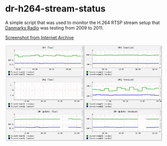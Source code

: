 # dr-h264-stream-status

A simple script that was used to monitor the H.264 RTSP stream setup that
[Danmarks Radio](http://www.dr.dk) was testing from 2009 to 2011.

[Screenshot from Internet
Archive](https://web.archive.org/web/20100516053117/http://www.thomaslkjeldsen.dk/fjernsynfordig/streams/)

![alt text](https://github.com/tlk/dr-h264-stream-status/raw/master/screenshot.png "Example graphs")


